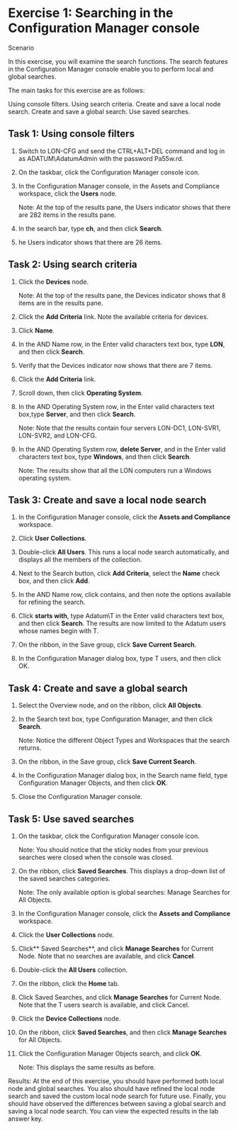 # Exercise 1: Searching in the Configuration Manager console 

Scenario

In this exercise, you will examine the search functions. The search features in the Configuration Manager console enable you to perform local and global searches.

The main tasks for this exercise are as follows:

Using console filters.
Using search criteria.
Create and save a local node search.
Create and save a global search.
Use saved searches.

## Task 1: Using console filters
1. Switch to LON-CFG and send the CTRL+ALT+DEL command and log in as ADATUM\AdatumAdmin with the password Pa55w.rd.

2. On the taskbar, click the Configuration Manager console icon.

3. In the Configuration Manager console, in the Assets and Compliance workspace, click the **Users** node.

    Note: At the top of the results pane, the Users indicator shows that there are 282 items in the results pane.

4. In the search bar, type **ch**, and then click **Search**.

5. he Users indicator shows that there are 26 items.

## Task 2: Using search criteria
1. Click the **Devices** node.

    Note: At the top of the results pane, the Devices indicator shows that 8 items are in the results pane.

2. Click the **Add Criteria** link. Note the available criteria for devices.

3. Click **Name**.

4. In the AND Name row, in the Enter valid characters text box, type **LON**, and then click **Search**.

5. Verify that the Devices indicator now shows that there are 7 items.

6. Click the **Add Criteria** link.

7. Scroll down, then click **Operating System**.

8. In the AND Operating System row, in the Enter valid characters text box,type **Server**, and then click **Search**.

    Note: Note that the results contain four servers LON-DC1, LON-SVR1, LON-SVR2, and LON-CFG.

9. In the AND Operating System row, **delete Server**, and in the Enter valid characters text box, type **Windows**, and then click **Search**.

    Note: The results show that all the LON computers run a Windows operating system.

## Task 3: Create and save a local node search

1. In the Configuration Manager console, click the **Assets and Compliance** workspace.

2. Click **User Collections**.

3. Double-click **All Users**. This runs a local node search automatically, and displays all the members of the collection.

4. Next to the Search button, click **Add Criteria**, select the **Name** check box, and then click **Add**.

6. In the AND Name row, click contains, and then note the options available for refining the search.

7. Click **starts with**, type Adatum\T in the Enter valid characters text box, and then click **Search**. The results are now limited to the Adatum users whose names begin with T.

8. On the ribbon, in the Save group, click **Save Current Search**.

9. In the Configuration Manager dialog box, type T users, and then click OK.

## Task 4: Create and save a global search

1. Select the Overview node, and on the ribbon, click **All Objects**.

2. In the Search text box, type Configuration Manager, and then click **Search**.

    Note: Notice the different Object Types and Workspaces that the search returns.

3. On the ribbon, in the Save group, click **Save Current Search**.

4. In the Configuration Manager dialog box, in the Search name field, type Configuration Manager Objects, and then click **OK**.

5. Close the Configuration Manager console.

## Task 5: Use saved searches
1. On the taskbar, click the Configuration Manager console icon.

    Note: You should notice that the sticky nodes from your previous searches were closed when the console was closed.

2. On the ribbon, click **Saved Searches**. This displays a drop-down list of the saved searches categories.

    Note: The only available option is global searches: Manage Searches for All Objects.

3. In the Configuration Manager console, click the **Assets and Compliance** workspace.

4. Click the **User Collections** node.

5. Click** Saved Searches**, and click **Manage Searches** for Current Node. Note that no searches are available, and click **Cancel**.

6. Double-click the **All Users** collection.

7. On the ribbon, click the **Home** tab.

8. Click Saved Searches, and click **Manage Searches** for Current Node. Note that the T users search is available, and click Cancel.

9. Click the **Device Collections** node.

10. On the ribbon, click **Saved Searches**, and then click **Manage Searches** for All Objects.

11. Click the Configuration Manager Objects search, and click **OK**.

    Note: This displays the same results as before.

Results: At the end of this exercise, you should have performed both local node and global searches. You also should have refined the local node search and saved the custom local node search for future use. Finally, you should have observed the differences between saving a global search and saving a local node search. You can view the expected results in the lab answer key.
